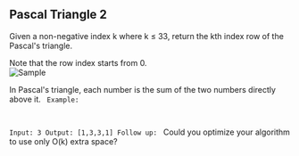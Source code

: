 ## Pascal Triangle 2

Given a non-negative index k where k ≤ 33, return the kth index row of the Pascal's triangle.  
  
Note that the row index starts from 0.  
![Sample](https://upload.wikimedia.org/wikipedia/commons/0/0d/PascalTriangleAnimated2.gif)

In Pascal's triangle, each number is the sum of the two numbers directly above it.
<code>
Example:

Input: 3
Output: [1,3,3,1]
Follow up:
</code>
Could you optimize your algorithm to use only O(k) extra space?